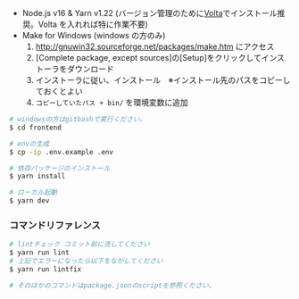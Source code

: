 - Node.js v16 & Yarn v1.22 (バージョン管理のために[Volta](https://docs.volta.sh/guide/getting-started)でインストール推奨。Volta を入れれば特に作業不要)
- Make for Windows (windows の方のみ)
  1. http://gnuwin32.sourceforge.net/packages/make.htm にアクセス
  1. [Complete package, except sources]の[Setup]をクリックしてインストーラをダウンロード
  1. インストーラに従い、インストール　※インストール先のパスをコピーしておくとよい
  1. `コピーしていたパス + bin/` を環境変数に追加

```bash
# windowsの方はgitbashで実行ください。
$ cd frontend

# envの生成
$ cp -ip .env.example .env

# 依存パッケージのインストール
$ yarn install

# ローカル起動
$ yarn dev
```

### コマンドリファレンス

```bash
# lintチェック コミット前に流してください
$ yarn run lint
# 上記でエラーになったら以下をながしてください
$ yarn run lintfix

# そのほかのコマンドはpackage.jsonのscriptを参照ください。
```
